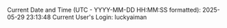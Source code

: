 Current Date and Time (UTC - YYYY-MM-DD HH:MM:SS formatted): 2025-05-29 23:13:48
Current User's Login: luckyaiman
